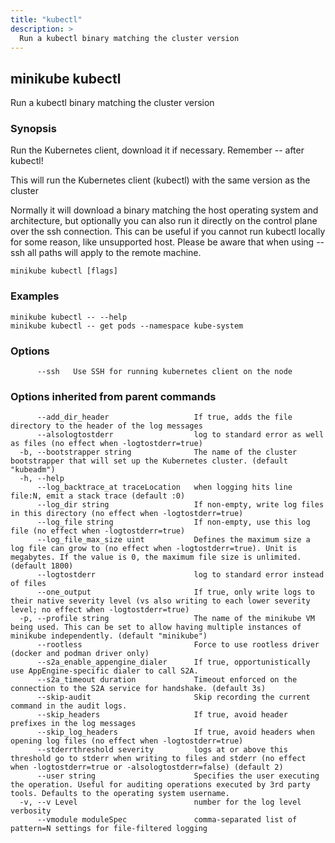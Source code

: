 ```yaml
---
title: "kubectl"
description: >
  Run a kubectl binary matching the cluster version
---
```



## minikube kubectl

Run a kubectl binary matching the cluster version

### Synopsis

Run the Kubernetes client, download it if necessary. Remember -- after kubectl!

This will run the Kubernetes client (kubectl) with the same version as the cluster

Normally it will download a binary matching the host operating system and architecture,
but optionally you can also run it directly on the control plane over the ssh connection.
This can be useful if you cannot run kubectl locally for some reason, like unsupported
host. Please be aware that when using --ssh all paths will apply to the remote machine.

```shell
minikube kubectl [flags]
```

### Examples

```
minikube kubectl -- --help
minikube kubectl -- get pods --namespace kube-system
```

### Options

```
      --ssh   Use SSH for running kubernetes client on the node
```

### Options inherited from parent commands

```
      --add_dir_header                   If true, adds the file directory to the header of the log messages
      --alsologtostderr                  log to standard error as well as files (no effect when -logtostderr=true)
  -b, --bootstrapper string              The name of the cluster bootstrapper that will set up the Kubernetes cluster. (default "kubeadm")
  -h, --help                             
      --log_backtrace_at traceLocation   when logging hits line file:N, emit a stack trace (default :0)
      --log_dir string                   If non-empty, write log files in this directory (no effect when -logtostderr=true)
      --log_file string                  If non-empty, use this log file (no effect when -logtostderr=true)
      --log_file_max_size uint           Defines the maximum size a log file can grow to (no effect when -logtostderr=true). Unit is megabytes. If the value is 0, the maximum file size is unlimited. (default 1800)
      --logtostderr                      log to standard error instead of files
      --one_output                       If true, only write logs to their native severity level (vs also writing to each lower severity level; no effect when -logtostderr=true)
  -p, --profile string                   The name of the minikube VM being used. This can be set to allow having multiple instances of minikube independently. (default "minikube")
      --rootless                         Force to use rootless driver (docker and podman driver only)
      --s2a_enable_appengine_dialer      If true, opportunistically use AppEngine-specific dialer to call S2A.
      --s2a_timeout duration             Timeout enforced on the connection to the S2A service for handshake. (default 3s)
      --skip-audit                       Skip recording the current command in the audit logs.
      --skip_headers                     If true, avoid header prefixes in the log messages
      --skip_log_headers                 If true, avoid headers when opening log files (no effect when -logtostderr=true)
      --stderrthreshold severity         logs at or above this threshold go to stderr when writing to files and stderr (no effect when -logtostderr=true or -alsologtostderr=false) (default 2)
      --user string                      Specifies the user executing the operation. Useful for auditing operations executed by 3rd party tools. Defaults to the operating system username.
  -v, --v Level                          number for the log level verbosity
      --vmodule moduleSpec               comma-separated list of pattern=N settings for file-filtered logging
```


